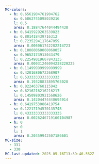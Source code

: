```yaml
---
MC-colors:
  - h: 0.6561904761904762
    s: 0.6862745098039216
    l: 0.5
    area: 0.18847644044494438
  - h: 0.6415929203539823
    s: 0.801418439716312
    l: 0.7235294117647059
    area: 0.006061742282214723
  - h: 0.10060060060060057
    s: 0.9652173913043479
    l: 0.22549019607843135
    area: 0.00031246094238220225
  - h: 0.11499999999999999
    s: 0.4201680672268907
    l: 0.5333333333333333
    area: 0.19328833895763028
  - h: 0.822463768115942
    s: 0.6216216216216217
    l: 0.14509803921568626
    area: 0.14204474440694914
  - h: 0.6419753086419754
    s: 0.12217194570135748
    l: 0.43333333333333335
    area: 0.0026246719160104987
  - h: 0
    s: 0
    l: 1
    area: 0.20459942507186601
MC-size:
  - 331
  - 330
MC-last-updated: 2025-05-16T13:39:46.562Z
---
```

